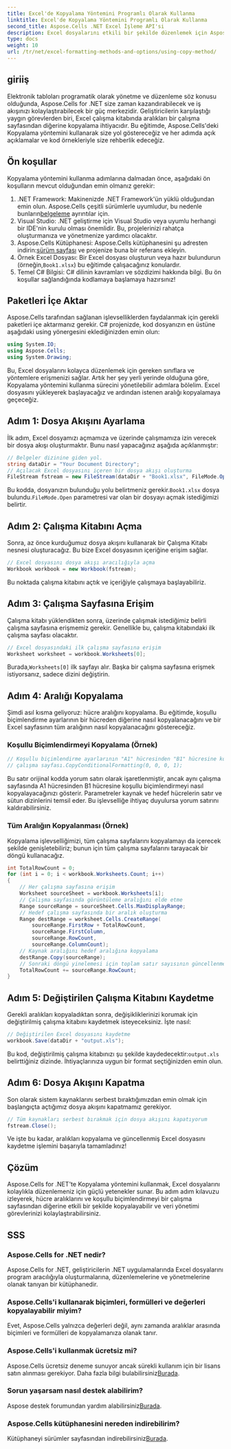 ```yaml
---
title: Excel'de Kopyalama Yöntemini Programlı Olarak Kullanma
linktitle: Excel'de Kopyalama Yöntemini Programlı Olarak Kullanma
second_title: Aspose.Cells .NET Excel İşleme API'si
description: Excel dosyalarını etkili bir şekilde düzenlemek için Aspose.Cells for .NET'te kopyalama yönteminin nasıl kullanılacağını öğrenin. Adım adım kılavuz dahildir.
type: docs
weight: 10
url: /tr/net/excel-formatting-methods-and-options/using-copy-method/
---
```

## giriiş
Elektronik tabloları programatik olarak yönetme ve düzenleme söz konusu olduğunda, Aspose.Cells for .NET size zaman kazandırabilecek ve iş akışınızı kolaylaştırabilecek bir güç merkezidir. Geliştiricilerin karşılaştığı yaygın görevlerden biri, Excel çalışma kitabında aralıkları bir çalışma sayfasından diğerine kopyalama ihtiyacıdır. Bu eğitimde, Aspose.Cells'deki Kopyalama yöntemini kullanarak size yol göstereceğiz ve her adımda açık açıklamalar ve kod örnekleriyle size rehberlik edeceğiz.
## Ön koşullar
Kopyalama yöntemini kullanma adımlarına dalmadan önce, aşağıdaki ön koşulların mevcut olduğundan emin olmanız gerekir:
1. .NET Framework: Makinenizde .NET Framework'ün yüklü olduğundan emin olun. Aspose.Cells çeşitli sürümlerle uyumludur, bu nedenle bunların[belgeleme](https://reference.aspose.com/cells/net/) ayrıntılar için.
2. Visual Studio: .NET geliştirme için Visual Studio veya uyumlu herhangi bir IDE'nin kurulu olması önemlidir. Bu, projelerinizi rahatça oluşturmanıza ve yönetmenize yardımcı olacaktır.
3.  Aspose.Cells Kütüphanesi: Aspose.Cells kütüphanesini şu adresten indirin:[sürüm sayfası](https://releases.aspose.com/cells/net/) ve projenize buna bir referans ekleyin.
4.  Örnek Excel Dosyası: Bir Excel dosyası oluşturun veya hazır bulundurun (örneğin,`Book1.xlsx`) bu eğitimde çalışacağınız konulardır.
5. Temel C# Bilgisi: C# dilinin kavramları ve sözdizimi hakkında bilgi.
Bu ön koşullar sağlandığında kodlamaya başlamaya hazırsınız!
## Paketleri İçe Aktar
Aspose.Cells tarafından sağlanan işlevselliklerden faydalanmak için gerekli paketleri içe aktarmanız gerekir. C# projenizde, kod dosyanızın en üstüne aşağıdaki using yönergesini eklediğinizden emin olun:
```csharp
using System.IO;
using Aspose.Cells;
using System.Drawing;
```
Bu, Excel dosyalarını kolayca düzenlemek için gereken sınıflara ve yöntemlere erişmenizi sağlar.
Artık her şey yerli yerinde olduğuna göre, Kopyalama yöntemini kullanma sürecini yönetilebilir adımlara bölelim. Excel dosyasını yükleyerek başlayacağız ve ardından istenen aralığı kopyalamaya geçeceğiz.
## Adım 1: Dosya Akışını Ayarlama
İlk adım, Excel dosyamızı açmamıza ve üzerinde çalışmamıza izin verecek bir dosya akışı oluşturmaktır. Bunu nasıl yapacağınız aşağıda açıklanmıştır:
```csharp
// Belgeler dizinine giden yol.
string dataDir = "Your Document Directory";
// Açılacak Excel dosyasını içeren bir dosya akışı oluşturma
FileStream fstream = new FileStream(dataDir + "Book1.xlsx", FileMode.Open);
```
 Bu kodda, dosyanızın bulunduğu yolu belirtmeniz gerekir.`Book1.xlsx` dosya bulundu.`FileMode.Open` parametresi var olan bir dosyayı açmak istediğimizi belirtir.
## Adım 2: Çalışma Kitabını Açma
Sonra, az önce kurduğumuz dosya akışını kullanarak bir Çalışma Kitabı nesnesi oluşturacağız. Bu bize Excel dosyasının içeriğine erişim sağlar.
```csharp
// Excel dosyasını dosya akışı aracılığıyla açma
Workbook workbook = new Workbook(fstream);
```
Bu noktada çalışma kitabını açtık ve içeriğiyle çalışmaya başlayabiliriz.
## Adım 3: Çalışma Sayfasına Erişim
Çalışma kitabı yüklendikten sonra, üzerinde çalışmak istediğimiz belirli çalışma sayfasına erişmemiz gerekir. Genellikle bu, çalışma kitabındaki ilk çalışma sayfası olacaktır.
```csharp
// Excel dosyasındaki ilk çalışma sayfasına erişim
Worksheet worksheet = workbook.Worksheets[0];
```
 Burada,`Worksheets[0]` ilk sayfayı alır. Başka bir çalışma sayfasına erişmek istiyorsanız, sadece dizini değiştirin.
## Adım 4: Aralığı Kopyalama
Şimdi asıl kısma geliyoruz: hücre aralığını kopyalama. Bu eğitimde, koşullu biçimlendirme ayarlarının bir hücreden diğerine nasıl kopyalanacağını ve bir Excel sayfasının tüm aralığının nasıl kopyalanacağını göstereceğiz.
### Koşullu Biçimlendirmeyi Kopyalama (Örnek)
```csharp
// Koşullu biçimlendirme ayarlarının "A1" hücresinden "B1" hücresine kopyalanması
// çalışma sayfası.CopyConditionalFormatting(0, 0, 0, 1);
```
Bu satır orijinal kodda yorum satırı olarak işaretlenmiştir, ancak aynı çalışma sayfasında A1 hücresinden B1 hücresine koşullu biçimlendirmeyi nasıl kopyalayacağınızı gösterir. Parametreler kaynak ve hedef hücrelerin satır ve sütun dizinlerini temsil eder. Bu işlevselliğe ihtiyaç duyulursa yorum satırını kaldırabilirsiniz.
### Tüm Aralığın Kopyalanması (Örnek)
Kopyalama işlevselliğimizi, tüm çalışma sayfalarını kopyalamayı da içerecek şekilde genişletebiliriz; bunun için tüm çalışma sayfalarını tarayacak bir döngü kullanacağız.
```csharp
int TotalRowCount = 0;
for (int i = 0; i < workbook.Worksheets.Count; i++)
{
    // Her çalışma sayfasına erişim
    Worksheet sourceSheet = workbook.Worksheets[i];
    // Çalışma sayfasında görüntüleme aralığını elde etme
    Range sourceRange = sourceSheet.Cells.MaxDisplayRange;
    // Hedef çalışma sayfasında bir aralık oluşturma
    Range destRange = worksheet.Cells.CreateRange(
        sourceRange.FirstRow + TotalRowCount,
        sourceRange.FirstColumn,
        sourceRange.RowCount,
        sourceRange.ColumnCount);
    // Kaynak aralığını hedef aralığına kopyalama
    destRange.Copy(sourceRange);
    // Sonraki döngü yinelemesi için toplam satır sayısının güncellenmesi
    TotalRowCount += sourceRange.RowCount; 
}
```
## Adım 5: Değiştirilen Çalışma Kitabını Kaydetme
Gerekli aralıkları kopyaladıktan sonra, değişikliklerinizi korumak için değiştirilmiş çalışma kitabını kaydetmek isteyeceksiniz. İşte nasıl:
```csharp
// Değiştirilen Excel dosyasını kaydetme
workbook.Save(dataDir + "output.xls");
```
 Bu kod, değiştirilmiş çalışma kitabınızı şu şekilde kaydedecektir:`output.xls` belirttiğiniz dizinde. İhtiyaçlarınıza uygun bir format seçtiğinizden emin olun. 
## Adım 6: Dosya Akışını Kapatma
Son olarak sistem kaynaklarını serbest bıraktığımızdan emin olmak için başlangıçta açtığımız dosya akışını kapatmamız gerekiyor.
```csharp
// Tüm kaynakları serbest bırakmak için dosya akışını kapatıyorum
fstream.Close();
```
Ve işte bu kadar, aralıkları kopyalama ve güncellenmiş Excel dosyasını kaydetme işlemini başarıyla tamamladınız!
## Çözüm
Aspose.Cells for .NET'te Kopyalama yöntemini kullanmak, Excel dosyalarını kolaylıkla düzenlemeniz için güçlü yetenekler sunar. Bu adım adım kılavuzu izleyerek, hücre aralıklarını ve koşullu biçimlendirmeyi bir çalışma sayfasından diğerine etkili bir şekilde kopyalayabilir ve veri yönetimi görevlerinizi kolaylaştırabilirsiniz. 
## SSS
### Aspose.Cells for .NET nedir?
Aspose.Cells for .NET, geliştiricilerin .NET uygulamalarında Excel dosyalarını program aracılığıyla oluşturmalarına, düzenlemelerine ve yönetmelerine olanak tanıyan bir kütüphanedir.
### Aspose.Cells'i kullanarak biçimleri, formülleri ve değerleri kopyalayabilir miyim?
Evet, Aspose.Cells yalnızca değerleri değil, aynı zamanda aralıklar arasında biçimleri ve formülleri de kopyalamanıza olanak tanır.
### Aspose.Cells'i kullanmak ücretsiz mi?
 Aspose.Cells ücretsiz deneme sunuyor ancak sürekli kullanım için bir lisans satın alınması gerekiyor. Daha fazla bilgi bulabilirsiniz[Burada](https://purchase.aspose.com/buy).
### Sorun yaşarsam nasıl destek alabilirim?
 Aspose destek forumundan yardım alabilirsiniz[Burada](https://forum.aspose.com/c/cells/9).
### Aspose.Cells kütüphanesini nereden indirebilirim?
 Kütüphaneyi sürümler sayfasından indirebilirsiniz[Burada](https://releases.aspose.com/cells/net/).